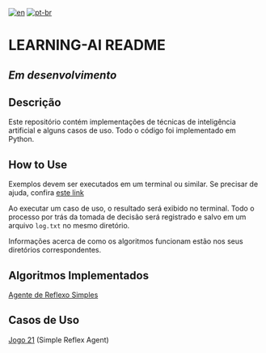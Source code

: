 [![en](https://img.shields.io/badge/lang-en-red.svg)](https://github.com/LeandroTeixeira/learning-AI/blob/main/README.md)
[![pt-br](https://img.shields.io/badge/lang-pt--br-green.svg)](https://github.com/LeandroTeixeira/learning-AI/blob/main/README.pt-br.md)

# LEARNING-AI README

## _Em desenvolvimento_

## Descrição

Este repositório contém implementações de técnicas de inteligência artificial e alguns casos de uso. Todo o código
foi implementado em Python.

## How to Use

Exemplos devem ser executados em um terminal ou similar. Se precisar de ajuda,
confira [este link](https://pt.wikihow.com/Executar-o-Arquivo-Python-no-Prompt-de-Comando-no-Windows)

Ao executar um caso de uso, o resultado será exibido no terminal. Todo o processo por trás da tomada de decisão
será registrado e salvo em um arquivo ```log.txt``` no mesmo diretório.

Informações acerca de como os algoritmos funcionam estão nos seus diretórios correspondentes.

## Algoritmos Implementados

[Agente de Reflexo Simples](https://github.com/LeandroTeixeira/learning-AI/blob/main/Simple_Reflex_Agents)

## Casos de Uso

[Jogo 21](https://github.com/LeandroTeixeira/learning-AI/blob/main/Examples/Blackjack) (Simple Reflex Agent)
